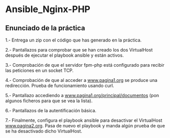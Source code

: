 # Ansible_Nginx-PHP

## Enunciado de la práctica

1.- Entrega un zip con el código que has generado en la práctica.

2.- Pantallazos para comprobar que se han creado los dos VirtualHost después de ejecutar el playbook ansible y están activos.

3.- Comprobación de que el servidor fpm-php está configurado para recibir las peticiones en un socket TCP.

4.- Comprobación de que al acceder a www.pagina1.org se produce una redirección. Prueba de funcionamiento usando curl.

5.- Pantallazo accediendo a www.pagina1.org/principal/documentos (pon algunos ficheros para que se vea la lista).

6.- Pantallazos de la autentificación básica.

7.- Finalmente, configura el playbook ansible para desactivar el VirtualHost www.pagina2.org. Pasa de nuevo el playbook y manda algún prueba de que se ha desactivado dicho VirtualHost.